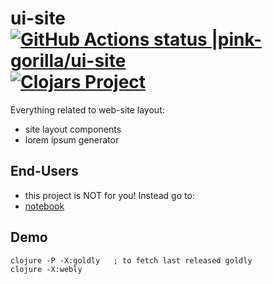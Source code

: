 # ui-site [![GitHub Actions status |pink-gorilla/ui-site](https://github.com/pink-gorilla/ui-site/workflows/CI/badge.svg)](https://github.com/pink-gorilla/ui-site/actions?workflow=CI)[![Clojars Project](https://img.shields.io/clojars/v/org.pinkgorilla/ui-site.svg)](https://clojars.org/org.pinkgorilla/ui-site)

Everything related to web-site layout:
- site layout components
- lorem ipsum generator

## End-Users
- this project is NOT for you! Instead go to:
- [notebook](https://github.com/pink-gorilla/notebook)

## Demo

```
clojure -P -X:goldly   ; to fetch last released goldly
clojure -X:webly 
```



